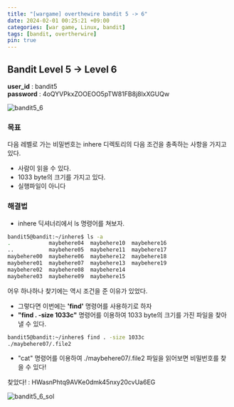 ```yaml
---
title: "[wargame] overthewire bandit 5 -> 6"
date: 2024-02-01 00:25:21 +09:00
categories: [war game, Linux, bandit]
tags: [bandit, overtherwire]
pin: true
---
```


## Bandit Level 5 -> Level 6

**user_id** : bandit5<br/>
**password** : 4oQYVPkxZOOEOO5pTW81FB8j8lxXGUQw

![bandit5_6](https://github.com/oil-lamp-cat/oil-lamp-cat.github.io/assets/103806022/dcdc812c-c3b9-4a42-ae9e-06c57b7a37c4)

### 목표

다음 레벨로 가는 비밀번호는 inhere 디렉토리의 다음 조건을 충족하는 사항을 가지고 있다.

- 사람이 읽을 수 있다.
- 1033 byte의 크기를 가지고 있다.
- 실행파일이 아니다

### 해결법

- inhere 딕셔너리에서 ls 명령어를 쳐보자.

```bash
bandit5@bandit:~/inhere$ ls -a
.            maybehere04  maybehere10  maybehere16
..           maybehere05  maybehere11  maybehere17
maybehere00  maybehere06  maybehere12  maybehere18
maybehere01  maybehere07  maybehere13  maybehere19
maybehere02  maybehere08  maybehere14
maybehere03  maybehere09  maybehere15
```

어우 하나하나 찾기에는 역시 조건을 준 이유가 있었다.

- 그렇다면 이번에는 **'find'** 명령어를 사용하기로 하자
- **"find . -size 1033c"** 명령어를 이용하여 1033 byte의 크기를 가진 파일을 찾아낼 수 있다.

```bash
bandit5@bandit:~/inhere$ find . -size 1033c
./maybehere07/.file2
```

- "cat" 명령어를 이용하여 ./maybehere07/.file2 파일을 읽어보면 비밀번호를 찾을 수 있다!

찾았다! : HWasnPhtq9AVKe0dmk45nxy20cvUa6EG

![bandit5_6_sol](https://github.com/oil-lamp-cat/oil-lamp-cat.github.io/assets/103806022/f6977bc4-e750-4be2-89fa-5dbe4be55a3f)
